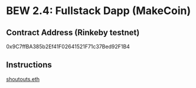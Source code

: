 # BEW 2.4: Fullstack Dapp (MakeCoin)

## Contract Address (Rinkeby testnet)

0x9C7ffBA385b2Ef41F02641521F71c37Bed92F1B4

## Instructions

[shoutouts.eth](https://github.com/droxey/shoutouts.eth)
